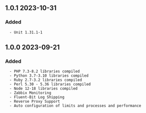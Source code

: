 ## 1.0.1 2023-10-31 <dave at tiredofit dot ca>

   ### Added
      - Unit 1.31.1-1


## 1.0.0 2023-09-21 <dave at tiredofit dot ca>

   ### Added
      - PHP 7.3-8.2 libraries compiled
      - Python 3.7-3.10 libraries compiled
      - Ruby 2.7-3.2 libraries compiled
      - Perl 5.30 - 5.36 libraries compiled
      - Node 12-18 libraries compiled
      - Zabbix Monitoring
      - Fluent-Bit Log Shipping
      - Reverse Proxy Support
      - Auto configuration of limits and processes and performance


